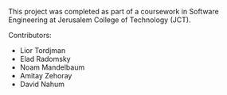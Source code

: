 This project was completed as part of a coursework in Software Engineering at Jerusalem College of Technology (JCT).

Contributors:
- Lior Tordjman
- Elad Radomsky
- Noam Mandelbaum
- Amitay Zehoray
- David Nahum
